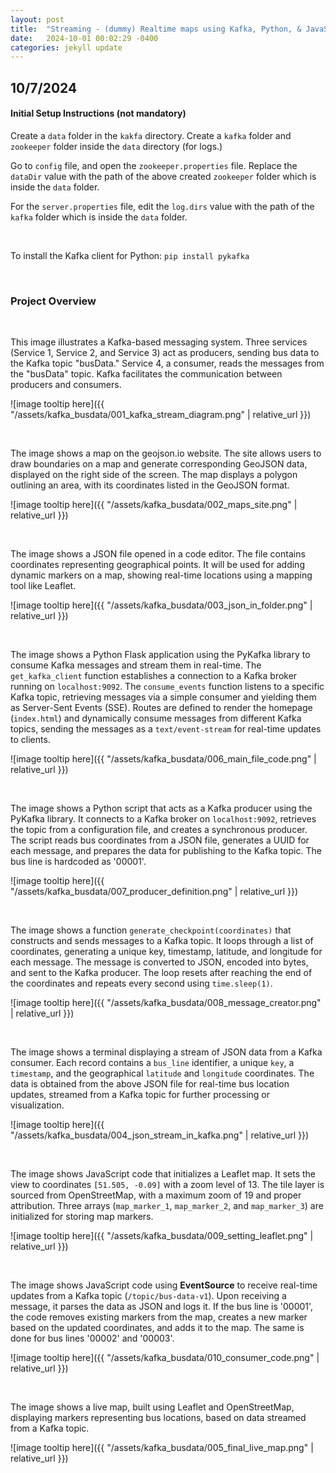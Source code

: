 ```yaml
---
layout: post
title:  "Streaming - (dummy) Realtime maps using Kafka, Python, & JavaScript"
date:   2024-10-01 00:02:29 -0400
categories: jekyll update
---
```


## 10/7/2024

#### Initial Setup Instructions (not mandatory)

Create a `data` folder in the `kakfa` directory. Create a `kafka` folder and `zookeeper` folder inside the `data` directory (for logs.)

Go to `config` file, and open the `zookeeper.properties` file. Replace the `dataDir` value with the path of the above created `zookeeper` folder which is inside the `data` folder.

For the `server.properties` file, edit the `log.dirs` value with the path of the `kafka` folder which is inside the `data` folder.

<br/>

To install the Kafka client for Python:
`pip install pykafka`

<br/>

### Project Overview

<br/>

This image illustrates a Kafka-based messaging system. Three services (Service 1, Service 2, and Service 3) act as producers, sending bus data to the Kafka topic "busData." Service 4, a consumer, reads the messages from the "busData" topic. Kafka facilitates the communication between producers and consumers.

![image tooltip here]({{ "/assets/kafka_busdata/001_kafka_stream_diagram.png" | relative_url }})

<br/>

The image shows a map on the geojson.io website. The site allows users to draw boundaries on a map and generate corresponding GeoJSON data, displayed on the right side of the screen. The map displays a polygon outlining an area, with its coordinates listed in the GeoJSON format.

![image tooltip here]({{ "/assets/kafka_busdata/002_maps_site.png" | relative_url }})

<br/>

The image shows a JSON file opened in a code editor. The file contains coordinates representing geographical points. It will be used for adding dynamic markers on a map, showing real-time locations using a mapping tool like Leaflet.

![image tooltip here]({{ "/assets/kafka_busdata/003_json_in_folder.png" | relative_url }})

<br/>

The image shows a Python Flask application using the PyKafka library to consume Kafka messages and stream them in real-time. The `get_kafka_client` function establishes a connection to a Kafka broker running on `localhost:9092`. The `consume_events` function listens to a specific Kafka topic, retrieving messages via a simple consumer and yielding them as Server-Sent Events (SSE). Routes are defined to render the homepage (`index.html`) and dynamically consume messages from different Kafka topics, sending the messages as a `text/event-stream` for real-time updates to clients.

![image tooltip here]({{ "/assets/kafka_busdata/006_main_file_code.png" | relative_url }})

<br/>

The image shows a Python script that acts as a Kafka producer using the PyKafka library. It connects to a Kafka broker on `localhost:9092`, retrieves the topic from a configuration file, and creates a synchronous producer. The script reads bus coordinates from a JSON file, generates a UUID for each message, and prepares the data for publishing to the Kafka topic. The bus line is hardcoded as '00001'.

![image tooltip here]({{ "/assets/kafka_busdata/007_producer_definition.png" | relative_url }})

<br/>

The image shows a function `generate_checkpoint(coordinates)` that constructs and sends messages to a Kafka topic. It loops through a list of coordinates, generating a unique key, timestamp, latitude, and longitude for each message. The message is converted to JSON, encoded into bytes, and sent to the Kafka producer. The loop resets after reaching the end of the coordinates and repeats every second using `time.sleep(1)`.

![image tooltip here]({{ "/assets/kafka_busdata/008_message_creator.png" | relative_url }})

<br/>

The image shows a terminal displaying a stream of JSON data from a Kafka consumer. Each record contains a `bus_line` identifier, a unique `key`, a `timestamp`, and the geographical `latitude` and `longitude` coordinates. The data is obtained from the above JSON file for real-time bus location updates, streamed from a Kafka topic for further processing or visualization.

![image tooltip here]({{ "/assets/kafka_busdata/004_json_stream_in_kafka.png" | relative_url }})

<br/>

The image shows JavaScript code that initializes a Leaflet map. It sets the view to coordinates `[51.505, -0.09]` with a zoom level of 13. The tile layer is sourced from OpenStreetMap, with a maximum zoom of 19 and proper attribution. Three arrays (`map_marker_1`, `map_marker_2`, and `map_marker_3`) are initialized for storing map markers.

![image tooltip here]({{ "/assets/kafka_busdata/009_setting_leaflet.png" | relative_url }})

<br/>

The image shows JavaScript code using **EventSource** to receive real-time updates from a Kafka topic (`/topic/bus-data-v1`). Upon receiving a message, it parses the data as JSON and logs it. If the bus line is '00001', the code removes existing markers from the map, creates a new marker based on the updated coordinates, and adds it to the map. The same is done for bus lines '00002' and '00003'.

![image tooltip here]({{ "/assets/kafka_busdata/010_consumer_code.png" | relative_url }})

<br/>

The image shows a live map, built using Leaflet and OpenStreetMap, displaying markers representing bus locations, based on data streamed from a Kafka topic.

![image tooltip here]({{ "/assets/kafka_busdata/005_final_live_map.png" | relative_url }})

<br/>